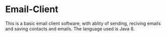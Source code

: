 # Email-Client
This is a basic email client software, with ablity of sending, reciving emails and saving contacts and emails. The language used is Java 8.
